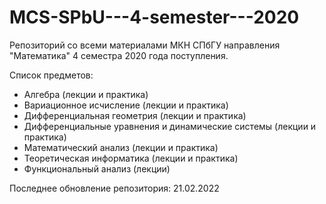 # MCS-SPbU---4-semester---2020
Репозиторий со всеми материалами МКН СПбГУ направления "Математика" 4 семестра 2020 года поступления.

Список предметов:
+ Алгебра (лекции и практика)
+ Вариационное исчисление (лекции и практика)
+ Дифференциальная геометрия (лекции и практика)
+ Дифференциальные уравнения и динамические системы (лекции и практика)
+ Математический анализ (лекции и практика)
+ Теоретическая информатика (лекции и практика)
+ Функциональный анализ (лекции)

Последнее обновление репозитория: 21.02.2022
